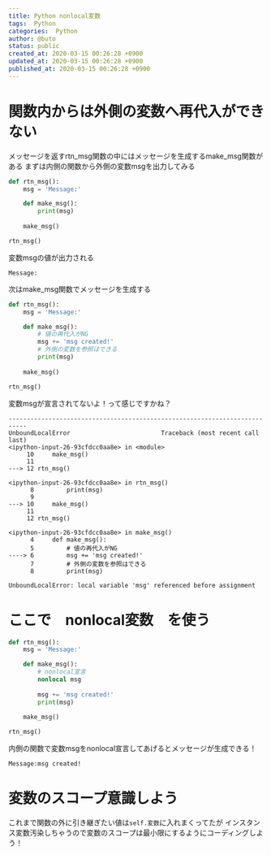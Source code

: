 ```yaml
---
title: Python nonlocal変数
tags:  Python
categories:  Python
author: @buto
status: public
created_at: 2020-03-15 00:26:28 +0900
updated_at: 2020-03-15 00:26:28 +0900
published_at: 2020-03-15 00:26:28 +0900
---
```

# 関数内からは外側の変数へ再代入ができない
メッセージを返すrtn_msg関数の中にはメッセージを生成するmake_msg関数がある
まずは内側の関数から外側の変数msgを出力してみる

```py
def rtn_msg():
    msg = 'Message:'

    def make_msg():
        print(msg)
        
    make_msg()

rtn_msg()
```
変数msgの値が出力される

```
Message:
```
次はmake_msg関数でメッセージを生成する

```py
def rtn_msg():
    msg = 'Message:'

    def make_msg():
        # 値の再代入がNG
        msg += 'msg created!'
        # 外側の変数を参照はできる
        print(msg)
        
    make_msg()

rtn_msg()
```
変数msgが宣言されてないよ！って感じですかね？

```
---------------------------------------------------------------------------
UnboundLocalError                         Traceback (most recent call last)
<ipython-input-26-93cfdcc0aa8e> in <module>
     10     make_msg()
     11 
---> 12 rtn_msg()

<ipython-input-26-93cfdcc0aa8e> in rtn_msg()
      8         print(msg)
      9 
---> 10     make_msg()
     11 
     12 rtn_msg()

<ipython-input-26-93cfdcc0aa8e> in make_msg()
      4     def make_msg():
      5         # 値の再代入がNG
----> 6         msg += 'msg created!'
      7         # 外側の変数を参照はできる
      8         print(msg)

UnboundLocalError: local variable 'msg' referenced before assignment
```
# ここで　nonlocal変数　を使う

```py
def rtn_msg():
    msg = 'Message:'

    def make_msg():
        # nonlocal宣言
        nonlocal msg
        
        msg += 'msg created!'
        print(msg)
        
    make_msg()

rtn_msg()
```
内側の関数で変数msgをnonlocal宣言してあげるとメッセージが生成できる！

```
Message:msg created!
```
# 変数のスコープ意識しよう
これまで関数の外に引き継ぎたい値は```self.変数```に入れまくってたが
インスタンス変数汚染しちゃうので変数のスコープは最小限にするようにコーディングしよう！
